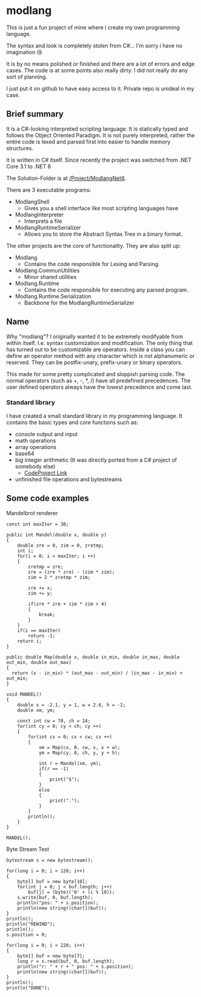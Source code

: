 # modlang
This is just a fun project of mine where I create my own programming language.

The syntax and look is completely stolen from C#...
I'm sorry i have no imagination 😢

It is by no means polished or finished and there are a lot of errors and edge cases.
The code is at some points also really dirty. I did not really do any sort of planning.

I just put it on github to have easy access to it. Private repo is unideal in my case.

## Brief summary
It is a C#-looking interpreted scripting language. It is statically typed and follows the Object Oriented Paradigm.
It is not purely interpreted, rather the entire code is lexed and parsed first into easier to handle memory structures.

It is written in C# itself. Since recently the project was switched from .NET Core 3.1 to .NET 6

The Solution-Folder is at [/Project/ModlangNet6](/Project/ModlangNet6/).

There are 3 executable programs:
- ModlangShell
  * Gives you a shell interface like most scripting languages have
- ModlangInterpreter
  * Interprets a file
- ModlangRuntimeSerializer
  * Allows you to store the Abstract Syntax Tree in a binary format.

The other projects are the core of functionality. They are also split up:
- Modlang
  * Contains the code responsible for Lexing and Parsing.
- Modlang.CommunUtilities
  * Minor shared utilities
- Modlang.Runtime
  * Contains the code responsible for executing any parsed program.
- Modlang.Runtime.Serialization
  * Backbone for the ModlangRuntimeSerializer

## Name
Why "modlang"? I originally wanted it to be extremely modifyable from within itself. I.e. syntax customization and modification. The only thing that has turned out to be customizable are operators.
Inside a class you can define an operator method with any character which is not alphanumeric or reserved. They can be postfix-unary, prefix-unary or binary operators.

This made for some pretty complicated and sloppish parsing code. 
The normal operators (such as +, -, *, /) have all predefined precedences.
The user defined operators always have the lowest precedence and come last.

### Standard library
I have created a small standard library in my programming language.
It contains the basic types and core functions such as:
- console output and input
- math operations
- array operations
- base64
- big integer arithmetic (It was directly ported from a C# project of somebody else)
  * [CodeProject Link](https://www.codeproject.com/Articles/60108/BigInteger-Library-2)
- unfinished file operations and bytestreams

## Some code examples
Mandelbrot renderer
```
const int maxIter = 30;

public int Mandel(double x, double y)
{
	double zre = 0, zim = 0, zretmp;
	int i;
	for(i = 0; i < maxIter; i ++)
	{
		zretmp = zre;
		zre = (zre * zre) - (zim * zim);
		zim = 2 * zretmp * zim;
		
		zre += x;
		zim += y;
		
		if(zre * zre + zim * zim > 4)
		{
			break;
		}
	}
	if(i == maxIter)
		return -1;
	return i;
}

public double Map(double x, double in_min, double in_max, double out_min, double out_max)
{
  return (x - in_min) * (out_max - out_min) / (in_max - in_min) + out_min;
}

void MANDEL()
{
	double x = -2.1, y = 1, w = 2.6, h = -2;
	double xm, ym;
	
	const int cw = 70, ch = 24;
	for(int cy = 0; cy < ch; cy ++)
	{
		for(int cx = 0; cx < cw; cx ++)
		{
			xm = Map(cx, 0, cw, x, x + w);
			ym = Map(cy, 0, ch, y, y + h);
			
			int r = Mandel(xm, ym);
			if(r == -1)
			{
				print("$");
			}
			else
			{
				print(".");
			}
		}
		println();
	}
}

MANDEL();
```

Byte Stream Test
```
bytestream s = new bytestream();

for(long i = 0; i < 120; i++)
{
	byte[] buf = new byte[10];
	for(int j = 0; j < buf.length; j++)
		buf[j] = (byte)('0' + (i % 10));
	s.write(buf, 0, buf.length);
	println("pos: " + s.position);
	println(new string((char[])buf));
}
println();
println("REWIND");
println();
s.position = 0;

for(long i = 0; i < 220; i++)
{
	byte[] buf = new byte[7];
	long r = s.read(buf, 0, buf.length);
	println("r: " + r + " pos: " + s.position);
	println(new string((char[])buf));
}
println();
println("DONE");
```
